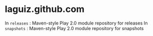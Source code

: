 laguiz.github.com
=================

In `releases` : Maven-style Play 2.0 module repository for releases
In `snapshots` : Maven-style Play 2.0 module repository for snapshots
